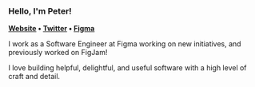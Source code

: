### Hello, I'm Peter!
<p> 
  <b>
  <a href="https://peterdpong.me">Website</a> •
  <a href="https://twitter.com/peterdpong">Twitter</a> •
  <a href="https://figma.com/@petah">Figma</a> 
  </b>
</p>

I work as a Software Engineer at Figma working on new initiatives, and previously worked on FigJam!

I love building helpful, delightful, and useful software with a high level of craft and detail.
